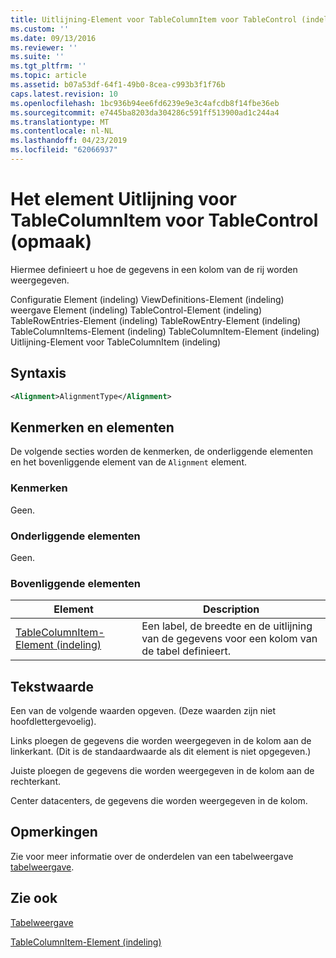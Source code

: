 ```yaml
---
title: Uitlijning-Element voor TableColumnItem voor TableControl (indeling) | Microsoft Docs
ms.custom: ''
ms.date: 09/13/2016
ms.reviewer: ''
ms.suite: ''
ms.tgt_pltfrm: ''
ms.topic: article
ms.assetid: b07a53df-64f1-49b0-8cea-c993b3f1f76b
caps.latest.revision: 10
ms.openlocfilehash: 1bc936b94ee6fd6239e9e3c4afcdb8f14fbe36eb
ms.sourcegitcommit: e7445ba8203da304286c591ff513900ad1c244a4
ms.translationtype: MT
ms.contentlocale: nl-NL
ms.lasthandoff: 04/23/2019
ms.locfileid: "62066937"
---
```

# <a name="alignment-element-for-tablecolumnitem-for-tablecontrol-format"></a>Het element Uitlijning voor TableColumnItem voor TableControl (opmaak)

Hiermee definieert u hoe de gegevens in een kolom van de rij worden weergegeven.

Configuratie Element (indeling) ViewDefinitions-Element (indeling) weergave Element (indeling) TableControl-Element (indeling) TableRowEntries-Element (indeling) TableRowEntry-Element (indeling) TableColumnItems-Element (indeling) TableColumnItem-Element (indeling) Uitlijning-Element voor TableColumnItem (indeling)

## <a name="syntax"></a>Syntaxis

```xml
<Alignment>AlignmentType</Alignment>
```

## <a name="attributes-and-elements"></a>Kenmerken en elementen

De volgende secties worden de kenmerken, de onderliggende elementen en het bovenliggende element van de `Alignment` element.

### <a name="attributes"></a>Kenmerken

Geen.

### <a name="child-elements"></a>Onderliggende elementen

Geen.

### <a name="parent-elements"></a>Bovenliggende elementen

|Element|Description|
|-------------|-----------------|
|[TableColumnItem-Element (indeling)](./tablecolumnitem-element-for-tablecolumnitems-for-tablecontrol-format.md)|Een label, de breedte en de uitlijning van de gegevens voor een kolom van de tabel definieert.|

## <a name="text-value"></a>Tekstwaarde

Een van de volgende waarden opgeven. (Deze waarden zijn niet hoofdlettergevoelig).

Links ploegen de gegevens die worden weergegeven in de kolom aan de linkerkant. (Dit is de standaardwaarde als dit element is niet opgegeven.)

Juiste ploegen de gegevens die worden weergegeven in de kolom aan de rechterkant.

Center datacenters, de gegevens die worden weergegeven in de kolom.

## <a name="remarks"></a>Opmerkingen

Zie voor meer informatie over de onderdelen van een tabelweergave [tabelweergave](./creating-a-table-view.md).

## <a name="see-also"></a>Zie ook

[Tabelweergave](./creating-a-table-view.md)

[TableColumnItem-Element (indeling)](./tablecolumnitem-element-for-tablecolumnitems-for-tablecontrol-format.md)

